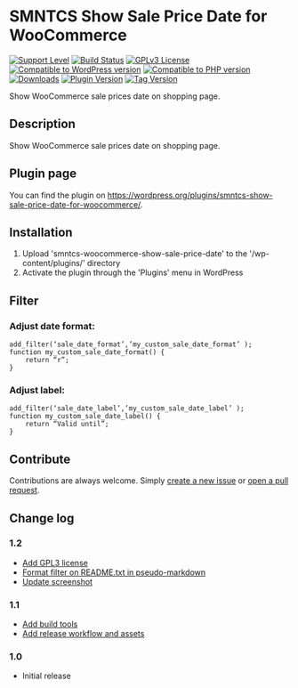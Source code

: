 # SMNTCS Show Sale Price Date for WooCommerce

[![Support Level](https://img.shields.io/badge/support-active-green.svg)](#support-level)
[![Build Status](https://api.travis-ci.com/nielslange/smntcs-show-sale-price-date-for-woocommerce.svg?branch=master)](https://api.travis-ci.com/nielslange/smntcs-show-sale-price-date-for-woocommerce)
[![GPLv3 License](https://img.shields.io/github/license/nielslange/smntcs-show-sale-price-date-for-woocommerce.svg)](https://www.gnu.org/licenses/gpl.html)
[![Compatible to WordPress version](https://plugintests.com/plugins/smntcs-show-sale-price-date-for-woocommerce/wp-badge.svg)](https://plugintests.com/plugins/smntcs-show-sale-price-date-for-woocommerce/latest)
[![Compatible to PHP version](https://plugintests.com/plugins/smntcs-show-sale-price-date-for-woocommerce/php-badge.svg)](https://plugintests.com/plugins/smntcs-show-sale-price-date-for-woocommerce/latest)
[![Downloads](https://img.shields.io/wordpress/plugin/dt/smntcs-show-sale-price-date-for-woocommerce.svg)](https://wordpress.org/plugins/smntcs-show-sale-price-date-for-woocommerce/)
[![Plugin Version](https://img.shields.io/wordpress/plugin/v/smntcs-show-sale-price-date-for-woocommerce.svg)](https://wordpress.org/plugins/smntcs-show-sale-price-date-for-woocommerce/)
[![Tag Version](https://img.shields.io/github/tag/nielslange/smntcs-show-sale-price-date-for-woocommerce.svg)](https://wordpress.org/plugins/smntcs-show-sale-price-date-for-woocommerce/)

Show WooCommerce sale prices date on shopping page.

## Description

Show WooCommerce sale prices date on shopping page.

## Plugin page

You can find the plugin on https://wordpress.org/plugins/smntcs-show-sale-price-date-for-woocommerce/.

## Installation

1. Upload 'smntcs-woocommerce-show-sale-price-date' to the '/wp-content/plugins/' directory
2. Activate the plugin through the 'Plugins' menu in WordPress

## Filter

### Adjust date format:

```
add_filter(‘sale_date_format’,’my_custom_sale_date_format’ );
function my_custom_sale_date_format() {
	return “r”;
}
```

### Adjust label:

```
add_filter(‘sale_date_label’,’my_custom_sale_date_label’ );
function my_custom_sale_date_label() {
	return “Valid until”;
}
```

## Contribute

Contributions are always welcome. Simply [create a new issue](https://github.com/nielslange/smntcs-show-sale-price-date-for-woocommerce/issues/new) or [open a pull request](https://github.com/nielslange/smntcs-show-sale-price-date-for-woocommerce/compare).

## Change log

### 1.2
* [Add GPL3 license](https://github.com/nielslange/smntcs-show-sale-price-date-for-woocommerce/issues/11)
* [Format filter on README.txt in pseudo-markdown](https://github.com/nielslange/smntcs-show-sale-price-date-for-woocommerce/issues/9)
* [Update screenshot](https://github.com/nielslange/smntcs-show-sale-price-date-for-woocommerce/issues/10)

### 1.1
* [Add build tools](https://github.com/nielslange/smntcs-show-sale-price-date-for-woocommerce/issues/1)
* [Add release workflow and assets](https://github.com/nielslange/smntcs-show-sale-price-date-for-woocommerce/issues/2)

### 1.0
* Initial release
